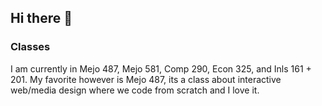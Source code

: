 ## Hi there 👋


### Classes
I am currently in Mejo 487, Mejo 581, Comp 290, Econ 325, and Inls 161 + 201. My favorite however is Mejo 487, its a class about interactive web/media design where we code from scratch and I love it.
<!--

## I'm a [Computer Science + Mejo student @Chapel-Hill, I am interested in design and functionality. I love to cook, paint, and watching movies.

**tltoan/tltoan** is a ✨ _special_ ✨ repository because its `README.md` (this file) appears on your GitHub profile.

Here are some ideas to get you started:

- 🔭 I’m currently working on ...

- 🌱 I’m currently learning ...
- 👯 I’m looking to collaborate on ...
- 🤔 I’m looking for help with ...
- 💬 Ask me about ...
- 📫 How to reach me: ...
- 😄 Pronouns: ...
- ⚡ Fun fact: ...
-->

